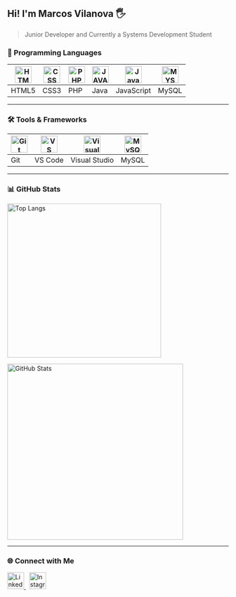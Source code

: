 ## <div align="left"> Hi! I'm Marcos Vilanova 🖐️</div>

> Junior Developer and Currently a Systems Development Student 

### 🚀 Programming Languages

| <img src="https://cdn.jsdelivr.net/gh/devicons/devicon@latest/icons/html5/html5-original.svg" alt="HTML" width="38"> | <img src="https://cdn.jsdelivr.net/gh/devicons/devicon@latest/icons/css3/css3-original.svg" alt="CSS" width="38"> | <img src="https://cdn.jsdelivr.net/gh/devicons/devicon@latest/icons/php/php-original.svg" alt="PHP" width="38"> | <img src="https://cdn.jsdelivr.net/gh/devicons/devicon@latest/icons/java/java-original-wordmark.svg" alt="JAVA" width="38"> | <img src="https://cdn.jsdelivr.net/gh/devicons/devicon@latest/icons/javascript/javascript-original.svg" alt="JavaScript" width="38"> | <img src="https://cdn.jsdelivr.net/gh/devicons/devicon@latest/icons/mysql/mysql-original-wordmark.svg" alt="MYSQL" width="38"> |
|---|---|---|---|---|---|
| HTML5 | CSS3 | PHP | Java | JavaScript | MySQL |

---

### 🛠️ Tools & Frameworks

| <img src="https://cdn.jsdelivr.net/gh/devicons/devicon@latest/icons/git/git-original.svg" alt="Git" width="38"> | <img src="https://upload.wikimedia.org/wikipedia/commons/thumb/2/2d/Visual_Studio_Code_1.18_icon.svg/1200px-Visual_Studio_Code_1.18_icon.svg.png" alt="VS Code" width="38"> | <img src="https://cdn.jsdelivr.net/gh/devicons/devicon@latest/icons/visualstudio/visualstudio-original.svg" alt="Visual Studio" width="38"> | <img src="https://cdn.jsdelivr.net/gh/devicons/devicon@latest/icons/mysql/mysql-original-wordmark.svg" alt="MySQL" width="38"> |
|---|---|---|---|
| Git | VS Code | Visual Studio | MySQL |

---

### 📊 GitHub Stats

<div align="left">
  <p>
    <img src="https://github-readme-stats.vercel.app/api/top-langs/?username=MarcosVilanova&langs_count=8&theme=tokyonight&layout=compact" alt="Top Langs" width="350" />
  </p>
  <p>
    <img src="https://github-readme-stats.vercel.app/api?username=MarcosVilanova&show_icons=true&theme=tokyonight" alt="GitHub Stats" width="400" />
  </p>
</div>

---

### 🌐 Connect with Me

<div align="left">
  <a href="https://www.linkedin.com/in/marcosvilanova/" target="_blank">
    <img src="https://raw.githubusercontent.com/rahuldkjain/github-profile-readme-generator/master/src/images/icons/Social/linked-in-alt.svg" alt="LinkedIn" width="38" >
  </a> &nbsp;
  <a href="https://www.instagram.com/_henrique_vilanova/" target="_blank">
    <img src="https://raw.githubusercontent.com/rahuldkjain/github-profile-readme-generator/master/src/images/icons/Social/instagram.svg" alt="Instagram" width="38">
  </a>
</div>
